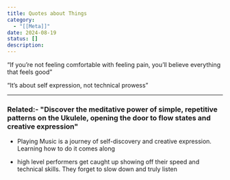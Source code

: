 ```yaml
---
title: Quotes about Things
category:
  - "[[Meta]]"
date: 2024-08-19
status: []
description:
---
```




“If you’re not feeling comfortable with feeling pain, you’ll believe everything that feels good”

“It’s about self expression, not technical prowess”

---
### Related:- "Discover the meditative power of simple, repetitive patterns on the Ukulele, opening the door to flow states and creative expression"

- Playing Music is a journey of self-discovery and creative expression. Learning how to do it comes along 

- high level performers get caught up showing off their speed and technical skills. They forget to slow down and truly listen